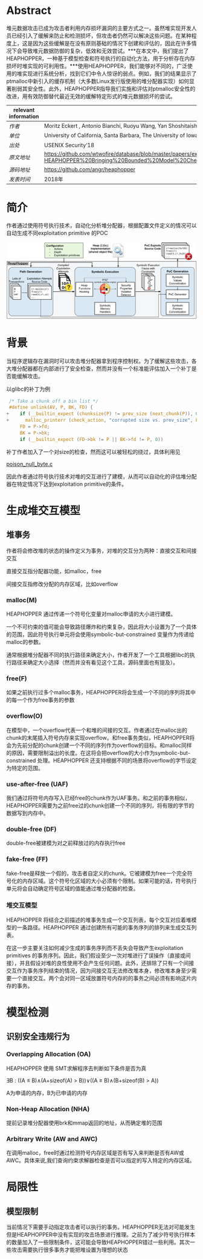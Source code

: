 # Abstract

堆元数据攻击已成为攻击者利用内存损坏漏洞的主要方式之一。虽然堆实现开发人员已经引入了缓解来防止和检测损坏，但攻击者仍然可以解决这些问题。在某种程度上，这是因为这些缓解是在没有原则基础的情况下创建和评估的，因此在许多情况下会导致堆元数据防御的复杂，低效和无效尝试。***在本文中，我们提出了HEAPHOPPER，一种基于模型检查和符号执行的自动化方法，用于分析存在内存损坏时堆实现的可利用性。***使用HEAPHOPPER，我们能够对不同的，广泛使用的堆实现进行系统分析，找到它们中令人惊讶的弱点。例如，我们的结果显示了ptmalloc中新引入的缓存机制（大多数Linux发行版使用的堆分配器实现）如何显著削弱其安全性。此外，HEAPHOPPER指导我们实施和评估对ptmalloc安全性的改进，用有效防御替代最近无效的缓解特定形式的堆元数据损坏的尝试。

| relevant information |                                                              |
| -------------------- | ------------------------------------------------------------ |
| *作者*               | Moritz Eckert , Antonio Bianchi, Ruoyu Wang, Yan Shoshitaishvili , Christopher Kruegel , and Giovanni Vigna |
| *单位*               | University of California, Santa Barbara, The University of Iowa, Arizona State University |
| *出处*               | USENIX Security‘18                                           |
| *原文地址*           | https://github.com/wtwofire/database/blob/master/papers/exploitation/2018-HEAPHOPPER%20Bringing%20Bounded%20Model%20Checking%20to%20Heap%20Implementation%20Security.pdf |
| *源码地址*           | https://github.com/angr/heaphopper                           |
| *发表时间*           | 2018年                                                       |

# 简介

作者通过使用符号执行技术，自动化分析堆分配器，根据配置文件定义的情况可以自动生成不同exploitation primitive 的POC

![](HEAPHOPPER-Bringing-Bounded-Model-Checking-to-Heap-Implementation-Security/1.png)

# 背景

当程序逻辑存在漏洞时可以攻击堆分配器拿到程序控制权。为了缓解这些攻击，各大堆分配器都在内部进行了安全检查，然而并没有一个标准能评估加入一个补丁是否能缓解攻击。

以glibc的补丁为例

```c
 /* Take a chunk off a bin list */
 #define unlink(AV, P, BK, FD) {                                            \
+    if (__builtin_expect (chunksize(P) != prev_size (next_chunk(P)), 0))      \
+      malloc_printerr (check_action, "corrupted size vs. prev_size", P, AV);  \
     FD = P->fd;                                                                      \
     BK = P->bk;                                                                      \
     if (__builtin_expect (FD->bk != P || BK->fd != P, 0))
```

补丁作者加入了一个对size的检查，然而这可以被轻松的绕过，具体利用见

[poison_null_byte.c](https://github.com/shellphish/how2heap/blob/master/glibc_2.26/poison_null_byte.c)

因此作者通过符号执行技术对堆的交互进行了建模，从而可以自动化的评估堆分配器在特定情况下达到exploitation primitive的条件。

# 生成堆交互模型

## 堆事务

作者将会修改堆的状态的操作定义为事务，对堆的交互分为两种：直接交互和间接交互

直接交互指分配器功能，如malloc，free

间接交互指修改分配的内存区域，比如overflow

### malloc(M)

HEAPHOPPER 通过传递一个符号化变量对malloc申请的大小进行建模。

一个不可约束的值可能会导致路径爆炸和约束复杂，因此将大小设置为了一个具体的范围，因此符号执行单元将会使用symbolic-but-constrained 变量作为传递给malloc的参数。

通常根据堆分配器不同的执行路径来确定大小，作者开发了一个工具根据libc的执行路径来确定大小选择（然而并没有看见这个工具，源码里面也有提及）。

### free(F)

如果之前执行过多个malloc事务，HEAPHOPPER将会生成一个不同的序列将其中的每一个作为free事务的参数

### overflow(O)

在模型中，一个overflow代表一个和堆的间接的交互。作者通过在malloc出的chunk的末尾插入符号内存来实现overflow。和free事务类似，HEAPHOPPER将会为先前分配的chunk创建一个不同的序列作为overflow的目标。和malloc同样的原因，需要限制溢出的长度。在这将会把overflow的大小作为symbolic-but-constrained 处理。HEAPHOPPER 还支持根据不同的场景将overflow的字节设定为特定的范围。

### use-after-free (UAF)

我们通过将符号内存写入已经free的chunk作为UAF事务。和之前的事务相似，HEAPHOPPER需要为之前free过的chunk创建一个不同的序列，将有限的字节的数据写到内存中。

### double-free (DF)

double-free被建模为对之前释放过的内存执行free

### fake-free (FF)

fake-free是释放一个假的，攻击者自定义的chunk。它被建模为free一个完全符号化的内存区域。这个符号化区域的大小必须有个限制。如果可能的话，符号执行单元将会自动确定符号区域的值能通过堆分配器的检查。

### 堆交互模型

HEAPHOPPER 将结合之前描述的堆事务生成一个交互列表，每个交互对应着堆模型的一条路径。HEAPHOPPER 通过创建所有可能的事务序列的排列来生成交互列表。

在这一步主要关注如何减少生成的事务序列而不丢失会导致产生exploitation primitives 的事务序列。因此，我们假设至少一次对堆进行了误操作（直接或间接），并且假设对堆的良性使用不会产生任何问题。此外，还排除了只有一个间接交互作为事务序列结束的情况，因为间接交互无法修改堆本身，修改堆本身至少需要一个直接交互。两个会对同一区域放置符号内存的的事务之间必须有影响这片内存的事务。

# 模型检测

## 识别安全违规行为

### Overlapping Allocation (OA)

HEAPHOPPER 使用 SMT求解程序去判断如下条件是否为真

∃B : ((A ≤ B)∧(A+sizeof(A) > B))∨((A ≥ B)∧(B+sizeof(B) > A))

A为申请的内存，B为已申请的内存

### Non-Heap Allocation (NHA)

提前记录堆分配器使用brk和mmap返回的地址，从而确定堆的范围

### Arbitrary Write (AW and AWC)

在调用malloc，free时通过检测符号内存区域是否有写入来判断是否有AW或AWC。具体来说,我们查询约束求解器检查是否可以指定的写入特定的内存区域。

# 局限性

## 模型限制

当前情况下需要手动指定攻击者可以执行的事务。HEAPHOPPER无法对可能发生但是HEAPHOPPER中没有实现的攻击场景进行推理。之前为了减少符号执行样本的数量加入了一些限制条件，这可能会导致HEAPHOPPER错过一些利用。其次一些攻击需要执行很多事务才能把堆设置为理想的状态

















